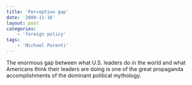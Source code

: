 ```yaml
---
title: 'Perception gap'
date: '2009-11-16'
layout: post
categories:
    - 'foreign policy'
tags:
    - 'Michael Parenti'
---
```


The enormous gap between what U.S. leaders do in the world and what Americans think their leaders are doing is one of the great propaganda accomplishments of the dominant political mythology.